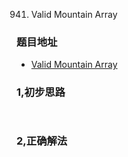 941. Valid Mountain Array

### 题目地址
- [Valid Mountain Array](https://leetcode.com/problems/valid-mountain-array/)

### 1,初步思路

```


```

### 2,正确解法

```


```
